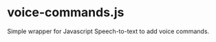 voice-commands.js
=================

Simple wrapper for Javascript Speech-to-text to add voice commands.
